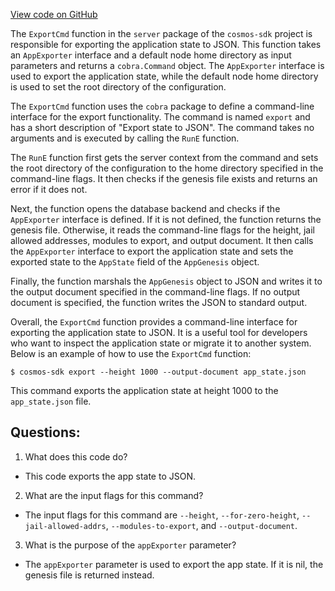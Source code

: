 [View code on GitHub](https://github.com/cosmos/cosmos-sdk/blob/main/server/export.go)

The `ExportCmd` function in the `server` package of the `cosmos-sdk` project is responsible for exporting the application state to JSON. This function takes an `AppExporter` interface and a default node home directory as input parameters and returns a `cobra.Command` object. The `AppExporter` interface is used to export the application state, while the default node home directory is used to set the root directory of the configuration.

The `ExportCmd` function uses the `cobra` package to define a command-line interface for the export functionality. The command is named `export` and has a short description of "Export state to JSON". The command takes no arguments and is executed by calling the `RunE` function.

The `RunE` function first gets the server context from the command and sets the root directory of the configuration to the home directory specified in the command-line flags. It then checks if the genesis file exists and returns an error if it does not.

Next, the function opens the database backend and checks if the `AppExporter` interface is defined. If it is not defined, the function returns the genesis file. Otherwise, it reads the command-line flags for the height, jail allowed addresses, modules to export, and output document. It then calls the `AppExporter` interface to export the application state and sets the exported state to the `AppState` field of the `AppGenesis` object.

Finally, the function marshals the `AppGenesis` object to JSON and writes it to the output document specified in the command-line flags. If no output document is specified, the function writes the JSON to standard output.

Overall, the `ExportCmd` function provides a command-line interface for exporting the application state to JSON. It is a useful tool for developers who want to inspect the application state or migrate it to another system. Below is an example of how to use the `ExportCmd` function:

```
$ cosmos-sdk export --height 1000 --output-document app_state.json
```

This command exports the application state at height 1000 to the `app_state.json` file.
## Questions: 
 1. What does this code do?
- This code exports the app state to JSON.

2. What are the input flags for this command?
- The input flags for this command are `--height`, `--for-zero-height`, `--jail-allowed-addrs`, `--modules-to-export`, and `--output-document`.

3. What is the purpose of the `appExporter` parameter?
- The `appExporter` parameter is used to export the app state. If it is nil, the genesis file is returned instead.